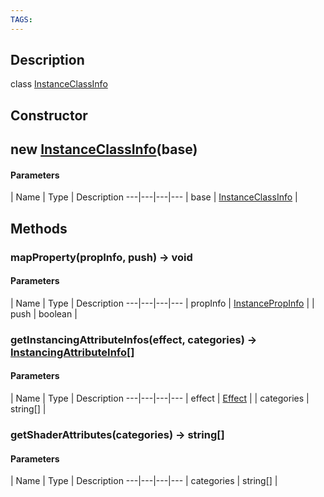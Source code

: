 ```yaml
---
TAGS:
---
```

## Description

class [InstanceClassInfo](/classes/2.4/InstanceClassInfo)



## Constructor

## new [InstanceClassInfo](/classes/2.4/InstanceClassInfo)(base)



#### Parameters
 | Name | Type | Description
---|---|---|---
 | base | [InstanceClassInfo](/classes/2.4/InstanceClassInfo) | 

## Methods

### mapProperty(propInfo, push) &rarr; void



#### Parameters
 | Name | Type | Description
---|---|---|---
 | propInfo | [InstancePropInfo](/classes/2.4/InstancePropInfo) | 
 | push | boolean | 
### getInstancingAttributeInfos(effect, categories) &rarr; [InstancingAttributeInfo](/classes/2.4/InstancingAttributeInfo)[]



#### Parameters
 | Name | Type | Description
---|---|---|---
 | effect | [Effect](/classes/2.4/Effect) | 
 | categories | string[] | 
### getShaderAttributes(categories) &rarr; string[]



#### Parameters
 | Name | Type | Description
---|---|---|---
 | categories | string[] | 


